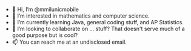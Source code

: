 - 👋 Hi, I’m @mmilunicmobile
- 👀 I’m interested in mathematics and computer science. 
- 🌱 I’m currently learning Java, general coding stuff, and AP Statistics.
- 💞️ I’m looking to collaborate on ... stuff? That doesn't serve much of a good purpose but is cool?
- 📫 You can reach me at an undisclosed email.

<!---
mmilunicmobile/mmilunicmobile is a ✨ special ✨ repository because its `README.md` (this file) appears on your GitHub profile.
You can click the Preview link to take a look at your changes.
--->
